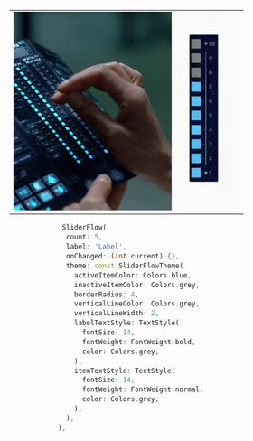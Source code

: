 

<table>
  <tr>
    <td><img src="https://raw.githubusercontent.com/thehelmsdeep/sliderflow/refs/heads/master/01.gif" alt="" width="400"></td>
  </tr>
</table>



```dart
             SliderFlow(
              count: 5,
              label: 'Label',
              onChanged: (int current) {},
              theme: const SliderFlowTheme(
                activeItemColor: Colors.blue,
                inactiveItemColor: Colors.grey,
                borderRadius: 4,
                verticalLineColor: Colors.grey,
                verticalLineWidth: 2,
                labelTextStyle: TextStyle(
                  fontSize: 14,
                  fontWeight: FontWeight.bold,
                  color: Colors.grey,
                ),
                itemTextStyle: TextStyle(
                  fontSize: 14,
                  fontWeight: FontWeight.normal,
                  color: Colors.grey,
                ),
              ),
            ),

```


